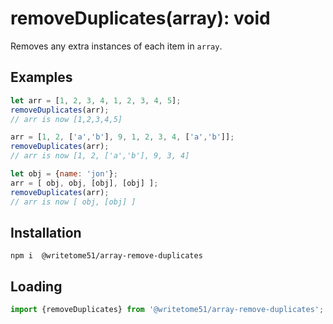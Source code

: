# removeDuplicates(array): void

Removes any extra instances of each item in `array`.
 
## Examples
```js
let arr = [1, 2, 3, 4, 1, 2, 3, 4, 5];  
removeDuplicates(arr);  
// arr is now [1,2,3,4,5]

arr = [1, 2, ['a','b'], 9, 1, 2, 3, 4, ['a','b']];  
removeDuplicates(arr);  
// arr is now [1, 2, ['a','b'], 9, 3, 4]

let obj = {name: 'jon'};
arr = [ obj, obj, [obj], [obj] ];
removeDuplicates(arr);
// arr is now [ obj, [obj] ]
```
## Installation
`npm i  @writetome51/array-remove-duplicates`


## Loading
```js
import {removeDuplicates} from '@writetome51/array-remove-duplicates';
```
